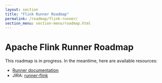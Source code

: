 ```yaml
---
layout: section
title: "Flink Runner Roadmap"
permalink: /roadmap/flink-runner/
section_menu: section-menu/roadmap.html
---
```

<!--
Licensed under the Apache License, Version 2.0 (the "License");
you may not use this file except in compliance with the License.
You may obtain a copy of the License at

http://www.apache.org/licenses/LICENSE-2.0

Unless required by applicable law or agreed to in writing, software
distributed under the License is distributed on an "AS IS" BASIS,
WITHOUT WARRANTIES OR CONDITIONS OF ANY KIND, either express or implied.
See the License for the specific language governing permissions and
limitations under the License.
-->

# Apache Flink Runner Roadmap

This roadmap is in progress. In the meantime, here are available resources:

 - [Runner documentation]({{site.baseurl}}/documentation/runners/flink)
 - JIRA: [runner-flink](https://issues.apache.org/jira/issues/?jql=project%20%3D%20BEAM%20AND%20component%20%3D%20runner-flink)
